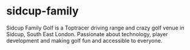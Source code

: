 # sidcup-family
Sidcup Family Golf is a Toptracer driving range and crazy golf venue in Sidcup, South East London. Passionate about technology, player development and making golf fun and accessible to everyone.
